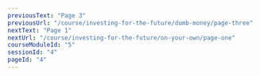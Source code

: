 ```yaml
---
previousText: "Page 3"
previousUrl: "/course/investing-for-the-future/dumb-money/page-three"
nextText: "Page 1"
nextUrl: "/course/investing-for-the-future/on-your-own/page-one"
courseModuleId: "5"
sessionId: "4"
pageId: "4"
---
```



